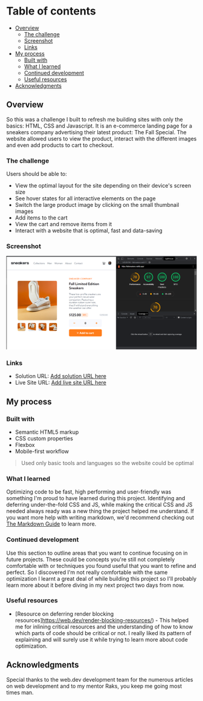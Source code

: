 # Table of contents

- [Overview](#overview)
  - [The challenge](#the-challenge)
  - [Screenshot](#screenshot)
  - [Links](#links)
- [My process](#my-process)
  - [Built with](#built-with)
  - [What I learned](#what-i-learned)
  - [Continued development](#continued-development)
  - [Useful resources](#useful-resources)
- [Acknowledgments](#acknowledgments)

## Overview
So this was a challenge I built to refresh me building sites with only the basics: HTML, CSS and Javascript. It is an e-commerce landing page for a sneakers company advertising their latest product: The Fall Special. The website allowed users to view the product, interact with the different images and even add products to cart to checkout.

### The challenge

Users should be able to:

- View the optimal layout for the site depending on their device's screen size
- See hover states for all interactive elements on the page
- Switch the large product image by clicking on the small thumbnail images
- Add items to the cart
- View the cart and remove items from it
- Interact with a website that is optimal, fast and data-saving

### Screenshot

![](./screenshot.png)

### Links

- Solution URL: [Add solution URL here](https://github.com/sodiqsanusi/frontendme-ecommer3/)
- Live Site URL: [Add live site URL here](https://fallsneakers.netlify.app/)

## My process

### Built with

- Semantic HTML5 markup
- CSS custom properties
- Flexbox
- Mobile-first workflow
> Used only basic tools and languages so the website could be optimal
### What I learned

Optimizing code to be fast, high performing and user-friendly was something I'm proud to have learned during this project.
Identifying and deferring under-the-fold CSS and JS, while making the critical CSS and JS needed always ready was a new thing the project helped me understand.
If you want more help with writing markdown, we'd recommend checking out [The Markdown Guide](https://www.markdownguide.org/) to learn more.

### Continued development

Use this section to outline areas that you want to continue focusing on in future projects. These could be concepts you're still not completely comfortable with or techniques you found useful that you want to refine and perfect.
So I discovered I'm not really comfortable with the same optimization I learnt a great deal of while building this project so I'll probably learn more about it before diving in my next project two days from now.

### Useful resources

- [Resource on deferring render blocking resources]https://web.dev/render-blocking-resources/) - This helped me for inlining critical resources and the understanding of how to know which parts of code should be critical or not. I really liked its pattern of explaining and will surely use it while trying to learn more about code optimization.


## Acknowledgments

Special thanks to the web.dev development team for the numerous articles on web development and to my mentor Raks, you keep me going most times man.
